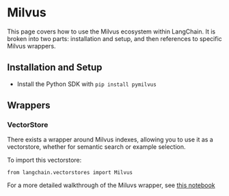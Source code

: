 Milvus
======

This page covers how to use the Milvus ecosystem within LangChain. It is broken into two parts: installation and setup, and then references to specific Milvus wrappers.

Installation and Setup[](#installation-and-setup "Direct link to Installation and Setup")
------------------------------------------------------------------------------------------

*   Install the Python SDK with `pip install pymilvus`

Wrappers[](#wrappers "Direct link to Wrappers")
------------------------------------------------

### VectorStore[](#vectorstore "Direct link to VectorStore")

There exists a wrapper around Milvus indexes, allowing you to use it as a vectorstore, whether for semantic search or example selection.

To import this vectorstore:

    from langchain.vectorstores import Milvus

For a more detailed walkthrough of the Miluvs wrapper, see [this notebook](/docs/integrations/vectorstores/milvus.html)